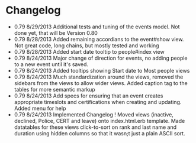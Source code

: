 Changelog
=========
- 0.79 8/29/2013 Additional tests and tuning of the events model. Not done yet, that will be Version 0.80
- 0.79 8/28/2013 Added remaining accordians to the event#show view. Not great code, long chains, but mostly tested and working
- 0.79 8/28/2013 Added start date tooltip to people#index view
- 0.79 8/24/2013 Major change of direction for events, no adding people to a new event until it's saved.
- 0.79 8/24/2013 Added tooltips showing Start date to Most people views
- 0.79 8/24/2013 Much standardization around the views, removed the sidebars from the views to allow wider views. Added caption tag to the tables for more semantic markup
- 0.79 8/24/2013 Add specs for ensuring that an event creates appropriate timeslots and certifications when creating and updating. Added menu for help
- 0.79 8/24/2013 Implemented Changelog ! Moved views (inactive, declined, Police, CERT and leave) onto index.html.erb template. Made datatables for these views click-to-sort on rank and last name and duration using hidden columns so that it wasn;t just a plain ASCII sort.